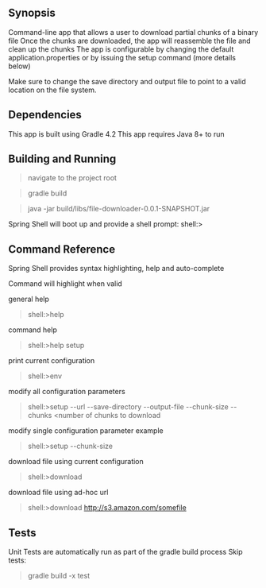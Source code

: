 ## Synopsis
Command-line app that allows a user to download partial chunks of a binary file
Once the chunks are downloaded, the app will reassemble the file and clean up the chunks
The app is configurable by changing the default application.properties or by issuing the 
setup command (more details below)

Make sure to change the save directory and output file to point to a valid location on the file system.

## Dependencies

This app is built using Gradle 4.2
This app requires Java 8+ to run

## Building and Running

> navigate to the project root

> gradle build

> java -jar build/libs/file-downloader-0.0.1-SNAPSHOT.jar

Spring Shell will boot up and provide a shell prompt:
shell:>

## Command Reference

Spring Shell provides syntax highlighting, help and auto-complete

Command will highlight when valid

general help
>shell:>help

command help
>shell:>help setup

print current configuration
>shell:>env

modify all configuration parameters
>shell:>setup --url <url> --save-directory <directory> --output-file <path-to-file> --chunk-size <size in bytes> --chunks <number of chunks to download

modify single configuration parameter example
>shell:>setup --chunk-size <size in bytes>

download file using current configuration
>shell:>download

download file using ad-hoc url
>shell:>download http://s3.amazon.com/somefile

## Tests

Unit Tests are automatically run as part of the gradle build process
Skip tests: 
>gradle build -x test